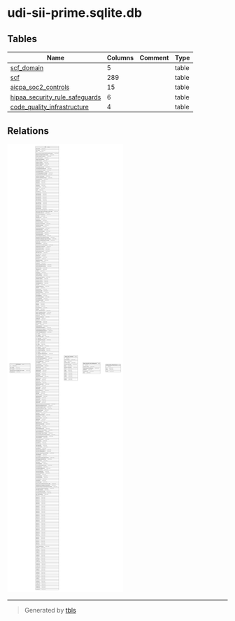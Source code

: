 # udi-sii-prime.sqlite.db

## Tables

| Name                                                                | Columns | Comment | Type  |
| ------------------------------------------------------------------- | ------- | ------- | ----- |
| [scf_domain](scf_domain.md)                                         | 5       |         | table |
| [scf](scf.md)                                                       | 289     |         | table |
| [aicpa_soc2_controls](aicpa_soc2_controls.md)                       | 15      |         | table |
| [hipaa_security_rule_safeguards](hipaa_security_rule_safeguards.md) | 6       |         | table |
| [code_quality_infrastructure](code_quality_infrastructure.md)       | 4       |         | table |

## Relations

![er](schema.svg)

---

> Generated by [tbls](https://github.com/k1LoW/tbls)
